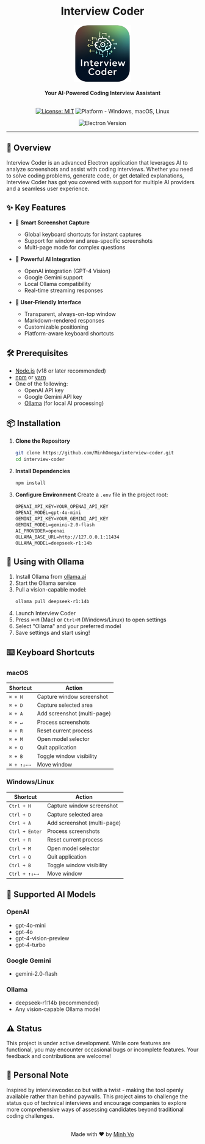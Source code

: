 # <div align="center">Interview Coder</div>

<div align="center">
  <img src="build/logo.png" alt="Interview Coder Logo" width="150" height="150"/>
  <br/>
  <br/>
  <strong>Your AI-Powered Coding Interview Assistant</strong>
  <br/>
  <br/>
</div>

<div align="center">

[![License: MIT](https://img.shields.io/badge/License-MIT-yellow.svg)](https://opensource.org/licenses/MIT)
![Platform - Windows, macOS, Linux](https://img.shields.io/badge/platform-Windows%20%7C%20macOS%20%7C%20Linux-blue)

![Electron Version](https://img.shields.io/badge/electron-v35.1.2-blue)

</div>

<hr/>

## 🚀 Overview

Interview Coder is an advanced Electron application that leverages AI to analyze screenshots and assist with coding interviews. Whether you need to solve coding problems, generate code, or get detailed explanations, Interview Coder has got you covered with support for multiple AI providers and a seamless user experience.

## ✨ Key Features

- 📸 **Smart Screenshot Capture**
  - Global keyboard shortcuts for instant captures
  - Support for window and area-specific screenshots
  - Multi-page mode for complex questions

- 🤖 **Powerful AI Integration**
  - OpenAI integration (GPT-4 Vision)
  - Google Gemini support
  - Local Ollama compatibility
  - Real-time streaming responses

- 🎯 **User-Friendly Interface**
  - Transparent, always-on-top window
  - Markdown-rendered responses
  - Customizable positioning
  - Platform-aware keyboard shortcuts

## 🛠️ Prerequisites

- [Node.js](https://nodejs.org/) (v18 or later recommended)
- [npm](https://www.npmjs.com/) or [yarn](https://yarnpkg.com/)
- One of the following:
  - OpenAI API key
  - Google Gemini API key
  - [Ollama](https://ollama.ai/) (for local AI processing)

## 📦 Installation

1. **Clone the Repository**
   ```bash
   git clone https://github.com/MinhOmega/interview-coder.git
   cd interview-coder
   ```

2. **Install Dependencies**
   ```bash
   npm install
   ```

3. **Configure Environment**
   Create a `.env` file in the project root:
   ```env
   OPENAI_API_KEY=YOUR_OPENAI_API_KEY
   OPENAI_MODEL=gpt-4o-mini
   GEMINI_API_KEY=YOUR_GEMINI_API_KEY
   GEMINI_MODEL=gemini-2.0-flash
   AI_PROVIDER=openai
   OLLAMA_BASE_URL=http://127.0.0.1:11434
   OLLAMA_MODEL=deepseek-r1:14b
   ```

## 🔧 Using with Ollama

1. Install Ollama from [ollama.ai](https://ollama.ai/)
2. Start the Ollama service
3. Pull a vision-capable model:
   ```bash
   ollama pull deepseek-r1:14b
   ```
4. Launch Interview Coder
5. Press `⌘+M` (Mac) or `Ctrl+M` (Windows/Linux) to open settings
6. Select "Ollama" and your preferred model
7. Save settings and start using!

## ⌨️ Keyboard Shortcuts

### macOS
| Shortcut | Action |
|----------|--------|
| `⌘ + H` | Capture window screenshot |
| `⌘ + D` | Capture selected area |
| `⌘ + A` | Add screenshot (multi-page) |
| `⌘ + ↵` | Process screenshots |
| `⌘ + R` | Reset current process |
| `⌘ + M` | Open model selector |
| `⌘ + Q` | Quit application |
| `⌘ + B` | Toggle window visibility |
| `⌘ + ↑↓←→` | Move window |

### Windows/Linux
| Shortcut | Action |
|----------|--------|
| `Ctrl + H` | Capture window screenshot |
| `Ctrl + D` | Capture selected area |
| `Ctrl + A` | Add screenshot (multi-page) |
| `Ctrl + Enter` | Process screenshots |
| `Ctrl + R` | Reset current process |
| `Ctrl + M` | Open model selector |
| `Ctrl + Q` | Quit application |
| `Ctrl + B` | Toggle window visibility |
| `Ctrl + ↑↓←→` | Move window |

## 🤖 Supported AI Models

### OpenAI
- gpt-4o-mini
- gpt-4o
- gpt-4-vision-preview
- gpt-4-turbo

### Google Gemini
- gemini-2.0-flash

### Ollama
- deepseek-r1:14b (recommended)
- Any vision-capable Ollama model

## ⚠️ Status

This project is under active development. While core features are functional, you may encounter occasional bugs or incomplete features. Your feedback and contributions are welcome!

## 💭 Personal Note

Inspired by interviewcoder.co but with a twist - making the tool openly available rather than behind paywalls. This project aims to challenge the status quo of technical interviews and encourage companies to explore more comprehensive ways of assessing candidates beyond traditional coding challenges.

<div align="center">
<br/>
Made with ❤️ by <a href="mailto:vnqminh0502@gmail.com">Minh Vo</a>
</div>
